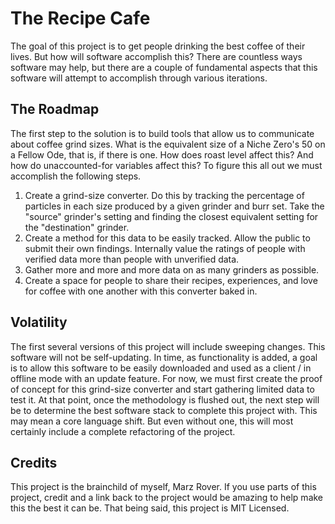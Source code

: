 # The Recipe Cafe

The goal of this project is to get people drinking the best coffee of their lives. But how will software accomplish this? There are countless ways software may help, but there are a couple of fundamental aspects that this software will attempt to accomplish through various iterations.

## The Roadmap

The first step to the solution is to build tools that allow us to communicate about coffee grind sizes. What is the equivalent size of a Niche Zero's 50 on a Fellow Ode, that is, if there is one. How does roast level affect this? And how do unaccounted-for variables affect this? To figure this all out we must accomplish the following steps.

1. Create a grind-size converter. Do this by tracking the percentage of particles in each size produced by a given grinder and burr set. Take the "source" grinder's setting and finding the closest equivalent setting for the "destination" grinder.
2. Create a method for this data to be easily tracked. Allow the public to submit their own findings. Internally value the ratings of people with verified data more than people with unverified data.
3. Gather more and more and more data on as many grinders as possible.
4. Create a space for people to share their recipes, experiences, and love for coffee with one another with this converter baked in.

## Volatility

The first several versions of this project will include sweeping changes. This software will not be self-updating. In time, as functionality is added, a goal is to allow this software to be easily downloaded and used as a client / in offline mode with an update feature. For now, we must first create the proof of concept for this grind-size converter and start gathering limited data to test it. At that point, once the methodology is flushed out, the next step will be to determine the best software stack to complete this project with. This may mean a core language shift. But even without one, this will most certainly include a complete refactoring of the project.

## Credits

This project is the brainchild of myself, Marz Rover. If you use parts of this project, credit and a link back to the project would be amazing to help make this the best it can be. That being said, this project is MIT Licensed.